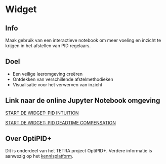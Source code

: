 # Widget

## Info

Maak gebruik van een interactieve notebook om meer voeling en inzicht te krijgen in het afstellen van PID regelaars.

## Doel

* Een veilige leeromgeving creëren 
* Ontdekken van verschillende afstelmethodieken
* Visualisatie voor het verwerven van inzicht

## Link naar de online Jupyter Notebook omgeving

[START DE WIDGET: PID INTUITION](https://mybinder.org/v2/gh/CrianBox/pidtuner_widget/48688f5e57d504bca22cb926ccb229572d913735?filepath=widget1%2Fwidget_intuition.ipynb)

[START DE WIDGET: PID DEADTIME COMPENSATION](https://mybinder.org/v2/gh/CrianBox/pidtuner_widget/HEAD?filepath=%2Fwidget2%2Fwidget_control_timedelay.ipynb)


## Over OptiPID+

Dit is onderdeel van het TETRA project OptiPID+. Verdere informatie is aanwezig op het [kennisplatform](https://keen-leavitt-dde150.netlify.app/).

